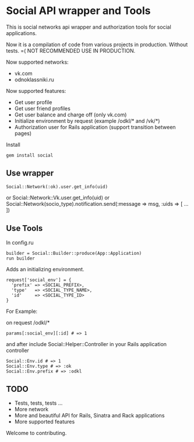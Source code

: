 Social API wrapper and Tools
====================

This is social networks api wrapper and authorization tools for social applications.

Now it is a compilation of code from various projects in production. Without tests. =(
NOT RECOMMENDED USE IN PRODUCTION.

Now supported networks:

* vk.com 
* odnoklassniki.ru

Now supported features:

* Get user profile
* Get user friend profiles
* Get user balance and charge off (only vk.com)
* Initialize environment by request (example /odkl/* and /vk/*)
* Authorization user for Rails application (support transition between pages)

Install

    gem install social


Use wrapper
---------------------

    Social::Network(:ok).user.get_info(uid)
or
    Social::Network::Vk.user.get_info(uid)
or
    Social::Network(socio_type).notification.send(:message => msg, :uids => [ ... ])

Use Tools
---------------------

In config.ru

    builder = Social::Builder::produce(App::Application)
    run builder

Adds an initializing environment.

    request['social_env'] = {
      'prefix' => <SOCIAL_PREFIX>, 
      'type'   => <SOCIAL_TYPE_NAME>,
      'id'     => <SOCIAL_TYPE_ID>
    }

For Example:

on request /odkl/*

    params[:social_env][:id] # => 1

and after include Social::Helper::Controller in your Rails application controller

    Social::Env.id # => 1
    Social::Env.type # => :ok
    Social::Env.prefix # => :odkl

TODO
---------------------

* Tests, tests, tests ...
* More network
* More and beautiful API for Rails, Sinatra and Rack applications
* More supported features

Welcome to contributing.

